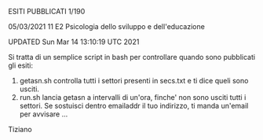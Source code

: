 ESITI PUBBLICATI 1/190

05/03/2021 11 E2 Psicologia dello sviluppo e dell'educazione

UPDATED Sun Mar 14 13:10:19 UTC 2021




Si tratta di un semplice script in bash per controllare quando sono pubblicati gli esiti:

1) getasn.sh controlla tutti i settori presenti in secs.txt e ti dice queli sono usciti. 
2) run.sh lancia getasn a intervalli di un'ora, finche' non sono usciti tutti i settori. Se sostuisci dentro emailaddr il tuo indirizzo, ti manda un'email per avvisare ...

Tiziano
